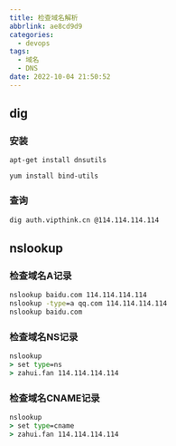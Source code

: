```yaml
---
title: 检查域名解析
abbrlink: ae8cd9d9
categories:
  - devops
tags:
  - 域名
  - DNS
date: 2022-10-04 21:50:52
---
```


## dig

### 安装

```
apt-get install dnsutils

yum install bind-utils
```

### 查询

```bash
dig auth.vipthink.cn @114.114.114.114
```

## nslookup

### 检查域名A记录

```bat
nslookup baidu.com 114.114.114.114
nslookup -type=a qq.com 114.114.114.114
nslookup baidu.com
```

### 检查域名NS记录

```bat
nslookup
> set type=ns
> zahui.fan 114.114.114.114
```

### 检查域名CNAME记录

```bat
nslookup
> set type=cname
> zahui.fan 114.114.114.114
```